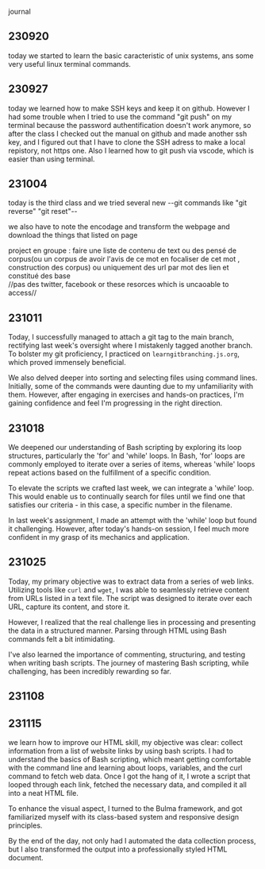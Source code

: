 journal 
## 230920 
today we started to learn the basic caracteristic of unix systems, ans some very useful linux terminal commands.

## 230927
today we learned how to make SSH keys and keep it on github.
However I had some trouble when I tried to use the command "git push" on my terminal because the password authentification doesn't work anymore, so after the class I checked out the manual on github and made another ssh key, and I figured out that I have to clone the SSH adress to make a local repistory, not https one. Also I learned how to git push via vscode, which is easier than using terminal.

## 231004
today is the third class and we tried several new --git commands like "git reverse" "git reset"--

we also have to note the encodage and transform the webpage and download the things that listed on page

project en groupe : 
faire une liste de contenu de text ou des pensé de corpus(ou un corpus de avoir l'avis de ce mot en focaliser de cet mot , construction des corpus)
ou uniquement des url par mot des lien et constitué des base  
//pas des twitter, facebook or these resorces which is uncaoable to access//

## 231011
Today, I successfully managed to attach a git tag to the main branch, rectifying last week's oversight where I mistakenly tagged another branch. To bolster my git proficiency, I practiced on `learngitbranching.js.org`, which proved immensely beneficial.

We also delved deeper into sorting and selecting files using command lines. Initially, some of the commands were daunting due to my unfamiliarity with them. However, after engaging in exercises and hands-on practices, I'm gaining confidence and feel I'm progressing in the right direction.

## 231018
We deepened our understanding of Bash scripting by exploring its loop structures, particularly the 'for' and 'while' loops. In Bash, 'for' loops are commonly employed to iterate over a series of items, whereas 'while' loops repeat actions based on the fulfillment of a specific condition.

To elevate the scripts we crafted last week, we can integrate a 'while' loop. This would enable us to continually search for files until we find one that satisfies our criteria - in this case, a specific number in the filename.

In last week's assignment, I made an attempt with the 'while' loop but found it challenging. However, after today's hands-on session, I feel much more confident in my grasp of its mechanics and application.

## 231025
Today, my primary objective was to extract data from a series of web links. Utilizing tools like `curl` and `wget`, I was able to seamlessly retrieve content from URLs listed in a text file. The script was designed to iterate over each URL, capture its content, and store it.

However, I realized that the real challenge lies in processing and presenting the data in a structured manner. Parsing through HTML using Bash commands felt a bit intimidating.

I've also learned the importance of commenting, structuring, and testing when writing bash scripts. The journey of mastering Bash scripting, while challenging, has been incredibly rewarding so far.

## 231108

## 231115
we learn how to improve our HTML skill, my objective was clear: collect information from a list of website links by using bash scripts.  I had to understand the basics of Bash scripting, which meant getting comfortable with the command line and learning about loops, variables, and the curl command to fetch web data. Once I got the hang of it, I wrote a script that looped through each link, fetched the necessary data, and compiled it all into a neat HTML file.

To enhance the visual aspect, I turned to the Bulma framework, and got familiarized myself with its class-based system and responsive design principles. 

By the end of the day, not only had I automated the data collection process, but I also transformed the output into a professionally styled HTML document. 
